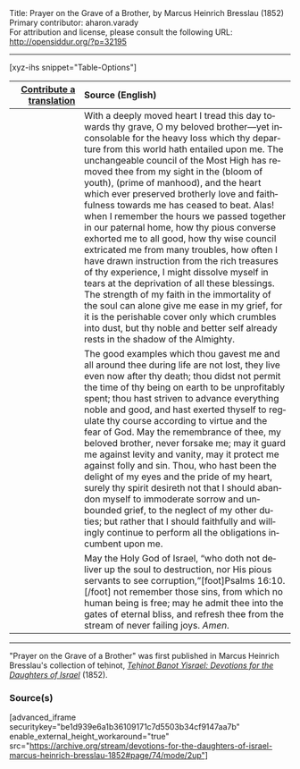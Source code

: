 <html>
<head></head>
<body>
Title: Prayer on the Grave of a Brother, by Marcus Heinrich Bresslau (1852)<br />
Primary contributor: aharon.varady<br />
For attribution and license, please consult the following URL: <a href="http://opensiddur.org/?p=32195">http://opensiddur.org/?p=32195</a>
<p />
<hr />

[xyz-ihs snippet="Table-Options"]<table style="margin-left: auto; margin-right: auto;" class="draggable">
<thead><tr><th id="x" style="text-align: right;"><a href="/contributing/upload/">Contribute a translation</a></th><th style="text-align: left;">Source (English)</th></tr></thead>
<tbody>
<tr><td style="vertical-align:top;" width="25%">
<div class="liturgy" lang="he">

</span></div></td>
 
<td style="vertical-align:top;">
<div class="english" lang="en">
With a deeply moved heart I tread this day towards thy grave, O my beloved brother—yet inconsolable for the heavy loss which thy departure from this world hath entailed upon me. The unchangeable council of the Most High has removed thee from my sight in the (bloom of youth), (prime of manhood), and the heart which ever preserved brotherly love and faithfulness towards me has ceased to beat. Alas! when I remember the hours we passed together in our paternal home, how thy pious converse exhorted me to all good, how thy wise council extricated me from many troubles, how often I have drawn instruction from the rich treasures of thy experience, I might dissolve myself in tears at the deprivation of all these blessings. The strength of my faith in the immortality of the soul can alone give me ease in my grief, for it is the perishable cover only which crumbles into dust, but thy noble and better self already rests in the shadow of the Almighty. 
</div></td></tr>


<tr><td style="vertical-align:top;">
<div class="liturgy" lang="he">

</span></div></td>
 
<td style="vertical-align:top;">
<div class="english" lang="en">
The good examples which thou gavest me and all around thee during life are not lost, they live even now after thy death; thou didst not permit the time of thy being on earth to be unprofitably spent; thou hast striven to advance everything noble and good, and hast exerted thyself to regulate thy course according to virtue and the fear of God. May the remembrance of thee, my beloved brother, never forsake me; may it guard me against levity and vanity, may it protect me against folly and sin. Thou, who hast been the delight of my eyes and the pride of my heart, surely thy spirit desireth not that I should abandon myself to immoderate sorrow and unbounded grief, to the neglect of my other duties; but rather that I should faithfully and willingly continue to perform all the obligations incumbent upon me. 
</div></td></tr>


<tr><td style="vertical-align:top;">
<div class="liturgy" lang="he">

</span></div></td>
 
<td style="vertical-align:top;">
<div class="english" lang="en">
May the Holy God of Israel, “who doth not deliver up the soul to destruction, nor His pious servants to see corruption,”[foot]Psalms 16:10.[/foot] not remember those sins, from which no human being is free; may he admit thee into the gates of eternal bliss, and refresh thee from the stream of never failing joys. <em>Amen</em>. 
</div></td></tr>
</tbody></table>

<hr />

"Prayer on the Grave of a Brother" was first published in Marcus Heinrich Bresslau's collection of teḥinot, <em><a href="https://opensiddur.org/compilations/sifrei-tehinot/devotions-for-the-daughters-of-israel-by-marcus-heinrich-bresslau-1852/">Teḥinot Banot Yisrael: Devotions for the Daughters of Israel</a></em> (1852).

<h3>Source(s)</h3>

[advanced_iframe securitykey="be1d939e6a1b36109171c7d5503b34cf9147aa7b" enable_external_height_workaround="true" src="https://archive.org/stream/devotions-for-the-daughters-of-israel-marcus-heinrich-bresslau-1852#page/74/mode/2up"]

&nbsp;
</body>
</html>